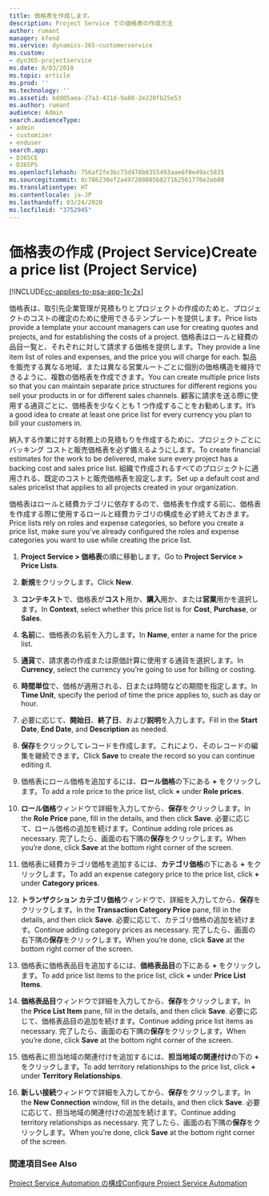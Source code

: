 ```yaml
---
title: 価格表を作成します。
description: Project Service での価格表の作成方法
author: rumant
manager: kfend
ms.service: dynamics-365-customerservice
ms.custom:
- dyn365-projectservice
ms.date: 8/03/2018
ms.topic: article
ms.prod: ''
ms.technology: ''
ms.assetid: bdd05aea-27a3-431d-9a80-2e220fb25e53
ms.author: rumant
audience: Admin
search.audienceType:
- admin
- customizer
- enduser
search.app:
- D365CE
- D365PS
ms.openlocfilehash: 756af2fe3bc73d478b0355493aae6f0e49ac5835
ms.sourcegitcommit: 8c786230ef2a497280885b827162561776e2eb00
ms.translationtype: HT
ms.contentlocale: ja-JP
ms.lasthandoff: 03/24/2020
ms.locfileid: "3752945"
---
```

# <a name="create-a-price-list-project-service"></a><span data-ttu-id="984d2-103">価格表の作成 (Project Service)</span><span class="sxs-lookup"><span data-stu-id="984d2-103">Create a price list (Project Service)</span></span>

[!INCLUDE[cc-applies-to-psa-app-1x-2x](../includes/cc-applies-to-psa-app-1x-2x.md)]

<span data-ttu-id="984d2-104">価格表は、取引先企業管理が見積もりとプロジェクトの作成のためと、プロジェクトのコストの確定のために使用できるテンプレートを提供します。</span><span class="sxs-lookup"><span data-stu-id="984d2-104">Price lists provide a template your account managers can use for creating quotes and projects, and for establishing the costs of a project.</span></span> <span data-ttu-id="984d2-105">価格表はロールと経費の品目一覧と、それぞれに対して請求する価格を提供します。</span><span class="sxs-lookup"><span data-stu-id="984d2-105">They provide a line item list of roles and expenses, and the price you will charge for each.</span></span> <span data-ttu-id="984d2-106">製品を販売する異なる地域、または異なる営業ルートごとに個別の価格構造を維持できるように、複数の価格表を作成できます。</span><span class="sxs-lookup"><span data-stu-id="984d2-106">You can create multiple price lists so that you can maintain separate price structures for different regions you sell your products in or for different sales channels.</span></span> <span data-ttu-id="984d2-107">顧客に請求を送る際に使用する通貨ごとに、価格表を少なくとも 1 つ作成することをお勧めします。</span><span class="sxs-lookup"><span data-stu-id="984d2-107">It’s a good idea to create at least one price list for every currency you plan to bill your customers in.</span></span>  
  
<span data-ttu-id="984d2-108">納入する作業に対する財務上の見積もりを作成するために、プロジェクトごとにバッキング コストと販売価格表を必ず備えるようにします。</span><span class="sxs-lookup"><span data-stu-id="984d2-108">To create financial estimates for the work to be delivered, make sure every project has a backing cost and sales price list.</span></span> <span data-ttu-id="984d2-109">組織で作成されるすべてのプロジェクトに適用される、既定のコストと販売価格表を設定します。</span><span class="sxs-lookup"><span data-stu-id="984d2-109">Set up a default cost and sales pricelist that applies to all projects created in your organization.</span></span>  
  
<span data-ttu-id="984d2-110">価格表はロールと経費カテゴリに依存するので、価格表を作成する前に、価格表を作成する際に使用するロールと経費カテゴリの構成を必ず終えておきます。</span><span class="sxs-lookup"><span data-stu-id="984d2-110">Price lists rely on roles and expense categories, so before you create a price list, make sure you’ve already configured the roles and expense categories you want to use while creating the price list.</span></span>  
  
1.  <span data-ttu-id="984d2-111">**Project Service > 価格表**の順に移動します。</span><span class="sxs-lookup"><span data-stu-id="984d2-111">Go to **Project Service > Price Lists**.</span></span>  
  
2.  <span data-ttu-id="984d2-112">**新規**をクリックします。</span><span class="sxs-lookup"><span data-stu-id="984d2-112">Click **New**.</span></span>  
  
3.  <span data-ttu-id="984d2-113">**コンテキスト**で、価格表が**コスト**用か、**購入**用か、または**営業**用かを選択します。</span><span class="sxs-lookup"><span data-stu-id="984d2-113">In **Context**, select whether this price list is for **Cost**, **Purchase**, or **Sales**.</span></span>  
  
4.  <span data-ttu-id="984d2-114">**名前**に、価格表の名前を入力します。</span><span class="sxs-lookup"><span data-stu-id="984d2-114">In **Name**, enter a name for the price list.</span></span>  
  
5.  <span data-ttu-id="984d2-115">**通貨**で、請求書の作成または原価計算に使用する通貨を選択します。</span><span class="sxs-lookup"><span data-stu-id="984d2-115">In **Currency**, select the currency you’re going to use for billing or costing.</span></span>  
  
6.  <span data-ttu-id="984d2-116">**時間単位**で、価格が適用される、日または時間などの期間を指定します。</span><span class="sxs-lookup"><span data-stu-id="984d2-116">In **Time Unit**, specify the period of time the price applies to, such as day or hour.</span></span>  
  
7.  <span data-ttu-id="984d2-117">必要に応じて、**開始日**、**終了日**、および**説明**を入力します。</span><span class="sxs-lookup"><span data-stu-id="984d2-117">Fill in the **Start Date**, **End Date**, and **Description** as needed.</span></span>  
  
8.  <span data-ttu-id="984d2-118">**保存**をクリックしてレコードを作成します。これにより、そのレコードの編集を継続できます。</span><span class="sxs-lookup"><span data-stu-id="984d2-118">Click **Save** to create the record so you can continue editing it.</span></span>  
  
9. <span data-ttu-id="984d2-119">価格表にロール価格を追加するには、**ロール価格**の下にある **+** をクリックします。</span><span class="sxs-lookup"><span data-stu-id="984d2-119">To add a role price to the price list, click **+** under **Role prices**.</span></span>  
  
10. <span data-ttu-id="984d2-120">**ロール価格**ウィンドウで詳細を入力してから、**保存**をクリックします。</span><span class="sxs-lookup"><span data-stu-id="984d2-120">In the **Role Price** pane, fill in the details, and then click **Save**.</span></span> <span data-ttu-id="984d2-121">必要に応じて、ロール価格の追加を続けます。</span><span class="sxs-lookup"><span data-stu-id="984d2-121">Continue adding role prices as necessary.</span></span> <span data-ttu-id="984d2-122">完了したら、画面の右下隅の**保存**をクリックします。</span><span class="sxs-lookup"><span data-stu-id="984d2-122">When you’re done, click **Save** at the bottom right corner of the screen.</span></span>  
  
11. <span data-ttu-id="984d2-123">価格表に経費カテゴリ価格を追加するには、**カテゴリ価格**の下にある **+** をクリックします。</span><span class="sxs-lookup"><span data-stu-id="984d2-123">To add an expense category price to the price list, click **+** under **Category prices**.</span></span>  
  
12. <span data-ttu-id="984d2-124">**トランザクション カテゴリ価格**ウィンドウで、詳細を入力してから、**保存**をクリックします。</span><span class="sxs-lookup"><span data-stu-id="984d2-124">In the **Transaction Category Price** pane, fill in the details, and then click **Save**.</span></span> <span data-ttu-id="984d2-125">必要に応じて、カテゴリ価格の追加を続けます。</span><span class="sxs-lookup"><span data-stu-id="984d2-125">Continue adding category prices as necessary.</span></span> <span data-ttu-id="984d2-126">完了したら、画面の右下隅の**保存**をクリックします。</span><span class="sxs-lookup"><span data-stu-id="984d2-126">When you’re done, click **Save** at the bottom right corner of the screen.</span></span>  
  
13. <span data-ttu-id="984d2-127">価格表に価格表品目を追加するには、**価格表品目**の下にある **+** をクリックします。</span><span class="sxs-lookup"><span data-stu-id="984d2-127">To add price list items to the price list, click **+** under **Price List Items**.</span></span>  
  
14. <span data-ttu-id="984d2-128">**価格表品目**ウィンドウで詳細を入力してから、**保存**をクリックします。</span><span class="sxs-lookup"><span data-stu-id="984d2-128">In the **Price List Item** pane, fill in the details, and then click **Save**.</span></span> <span data-ttu-id="984d2-129">必要に応じて、価格表品目の追加を続けます。</span><span class="sxs-lookup"><span data-stu-id="984d2-129">Continue adding price list items as necessary.</span></span> <span data-ttu-id="984d2-130">完了したら、画面の右下隅の**保存**をクリックします。</span><span class="sxs-lookup"><span data-stu-id="984d2-130">When you’re done, click **Save** at the bottom right corner of the screen.</span></span>  
  
15. <span data-ttu-id="984d2-131">価格表に担当地域の関連付けを追加するには、**担当地域の関連付け**の下の **+** をクリックします。</span><span class="sxs-lookup"><span data-stu-id="984d2-131">To add territory relationships to the price list, click **+** under **Territory Relationships**.</span></span>  
  
16. <span data-ttu-id="984d2-132">**新しい接続**ウィンドウで詳細を入力してから、**保存**をクリックします。</span><span class="sxs-lookup"><span data-stu-id="984d2-132">In the **New Connection** window, fill in the details, and then click **Save**.</span></span> <span data-ttu-id="984d2-133">必要に応じて、担当地域の関連付けの追加を続けます。</span><span class="sxs-lookup"><span data-stu-id="984d2-133">Continue adding territory relationships as necessary.</span></span> <span data-ttu-id="984d2-134">完了したら、画面の右下隅の**保存**をクリックします。</span><span class="sxs-lookup"><span data-stu-id="984d2-134">When you’re done, click **Save** at the bottom right corner of the screen.</span></span>  
  
### <a name="see-also"></a><span data-ttu-id="984d2-135">関連項目</span><span class="sxs-lookup"><span data-stu-id="984d2-135">See Also</span></span>  
 [<span data-ttu-id="984d2-136">Project Service Automation の構成</span><span class="sxs-lookup"><span data-stu-id="984d2-136">Configure Project Service Automation</span></span>](../project-service/configure.md)
